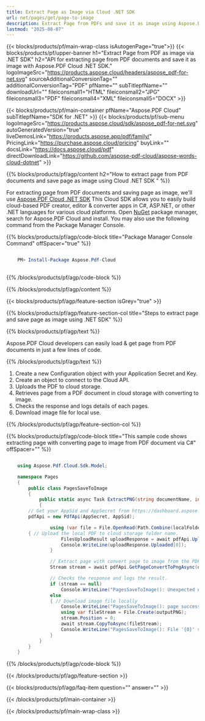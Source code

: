 ```yaml
---
title: Extract Page as Image via Cloud .NET SDK
url: net/pages/get/page-to-image
description: Extract Page from PDFs and save it as image using Aspose.PDF Cloud SDK for .NET.
lastmod: "2025-08-07"
---
```


{{< blocks/products/pf/main-wrap-class isAutogenPage="true">}}
{{< blocks/products/pf/upper-banner h1="Extract Page from PDF as image via .NET SDK" h2="API for extracting page from PDF documents and save it as image with Aspose.PDF Cloud .NET SDK." logoImageSrc="https://products.aspose.cloud/headers/aspose_pdf-for-net.svg" sourceAdditionalConversionTag="" additionalConversionTag="PDF" pfName="" subTitlepfName="" downloadUrl="" fileiconsmall1="HTML" fileiconsmall2="JPG" fileiconsmall3="PDF" fileiconsmall4="XML" fileiconsmall5="DOCX" >}}

{{< blocks/products/pf/main-container pfName="Aspose.PDF Cloud" subTitlepfName="SDK for .NET" >}}
{{< blocks/products/pf/sub-menu logoImageSrc="https://products.aspose.cloud/sdk/aspose_pdf-for-net.svg"
autoGeneratedVersion="true"
liveDemosLink="https://products.aspose.app/pdf/family/" PricingLink="https://purchase.aspose.cloud/pricing" buyLink="" docsLink="https://docs.aspose.cloud/pdf"  directDownloadLink="https://github.com/aspose-pdf-cloud/aspose-words-cloud-dotnet" >}}

{{% blocks/products/pf/agp/content h2="How to extract page from PDF documents and save page as image using Cloud .NET SDK " %}}

 For extracting page from PDF documents and saving page as image, we'll use
 [Aspose.PDF Cloud .NET SDK](https://products.aspose.cloud/pdf/net/)
 This Cloud SDK allows you to easily build cloud-based PDF creator, editor & converter apps in C#, ASP.NET, or other .NET languages for various cloud platforms. Open
 [NuGet](https://www.nuget.org/packages/Aspose.Pdf-Cloud)
 package manager, search for
 Aspose.PDF Cloud
 and install. You may also use the following command from the Package Manager Console.

{{% blocks/products/pf/agp/code-block title="Package Manager Console Command" offSpacer="true" %}}

```powershell

    PM> Install-Package Aspose.Pdf-Cloud
     
```

{{% /blocks/products/pf/agp/code-block %}}

{{% /blocks/products/pf/agp/content %}}

{{< blocks/products/pf/agp/feature-section isGrey="true" >}}

{{% blocks/products/pf/agp/feature-section-col title="Steps to extract page and save page as image using .NET SDK" %}}

{{% blocks/products/pf/agp/text %}}

 Aspose.PDF Cloud developers can easily load & get page from PDF documents in just a few lines of code.

{{% /blocks/products/pf/agp/text %}}

1. Create a new Configuration object with your Application Secret and Key.
1. Create an object to connect to the Cloud API.
1. Uploads the PDF to cloud storage.
1. Retrieves page from a PDF document in cloud storage with converting to image.
1. Checks the response and logs details of each pages.
1. Download image file for local use.

{{% /blocks/products/pf/agp/feature-section-col %}}

{{% blocks/products/pf/agp/code-block title="This sample code shows extracting page with converting page to image from PDF document via C#" offSpacer="" %}}

```cs

    using Aspose.Pdf.Cloud.Sdk.Model;

    namespace Pages
    {
        public class PagesSaveToImage
        {
            public static async Task ExtractPNG(string documentName, int pageNumber, string outputPNG, string localFolder, string remoteFolder)
            {
		// Get your AppSid and AppSecret from https://dashboard.aspose.cloud (free registration required). 
		pdfApi = new PdfApi(AppSecret, AppSid);

                using (var file = File.OpenRead(Path.Combine(localFolder, documentName)))
		{ // Upload the local PDF to cloud storage folder name.
                    FilesUploadResult uploadResponse = await pdfApi.UploadFileAsync(Path.Combine(remoteFolder, documentName), documentName);
                    Console.WriteLine(uploadResponse.Uploaded[0]);
                }

                // Extract page with convert page to image from the PDF document on cloud storage.
                Stream stream = await pdfApi.GetPageConvertToPngAsync(documentName, pageNumber, folder: remoteFolder);

                // Checks the response and logs the result.
                if (stream == null)
                    Console.WriteLine("PagesSaveToImage(): Unexpected error!");
                else
                { // Download image file locally
                    Console.WriteLine("PagesSaveToImage(): page successfully converted to image.");
                    using var fileStream = File.Create(outputPNG);
                    stream.Position = 0;
                    await stream.CopyToAsync(fileStream);
                    Console.WriteLine("PagesSaveToImage(): File '{0}' successfully downloaded.", outputPNG);
                }
            }
        }
    }
```

{{% /blocks/products/pf/agp/code-block %}}

{{< /blocks/products/pf/agp/feature-section >}}

{{< blocks/products/pf/agp/faq-item question="" answer="" >}}

{{< /blocks/products/pf/main-container >}}

{{< /blocks/products/pf/main-wrap-class >}}

